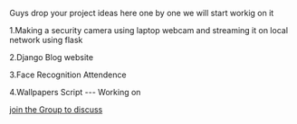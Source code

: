 Guys drop your project ideas here one by one we will start workig on it

1.Making a security camera using laptop webcam and streaming it on local network using flask

2.Django Blog website

3.Face Recognition Attendence

4.Wallpapers Script --- Working on

[join the Group to discuss](https://chat.whatsapp.com/HBZwGwcRP3QBqeIRIMEc5i)
